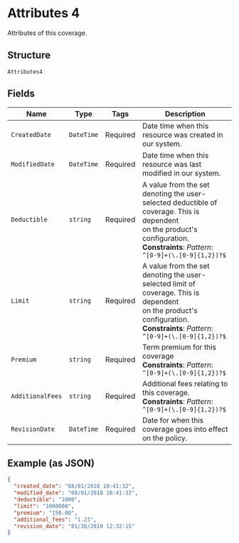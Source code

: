 
# Attributes 4

Attributes of this coverage.

## Structure

`Attributes4`

## Fields

| Name | Type | Tags | Description |
|  --- | --- | --- | --- |
| `CreatedDate` | `DateTime` | Required | Date time when this resource was created in our system. |
| `ModifiedDate` | `DateTime` | Required | Date time when this resource was last modified in our system. |
| `Deductible` | `string` | Required | A value from the set denoting the user-selected deductible of coverage. This is dependent<br>on the product's configuration.<br>**Constraints**: *Pattern*: `^[0-9]+(\.[0-9]{1,2})?$` |
| `Limit` | `string` | Required | A value from the set denoting the user-selected limit of coverage. This is dependent<br>on the product's configuration.<br>**Constraints**: *Pattern*: `^[0-9]+(\.[0-9]{1,2})?$` |
| `Premium` | `string` | Required | Term premium for this coverage<br>**Constraints**: *Pattern*: `^[0-9]+(\.[0-9]{1,2})?$` |
| `AdditionalFees` | `string` | Required | Additional fees relating to this coverage.<br>**Constraints**: *Pattern*: `^[0-9]+(\.[0-9]{1,2})?$` |
| `RevisionDate` | `DateTime` | Required | Date for when this coverage goes into effect on the policy. |

## Example (as JSON)

```json
{
  "created_date": "08/01/2018 10:41:32",
  "modified_date": "08/01/2018 10:41:32",
  "deductible": "1000",
  "limit": "1000000",
  "premium": "150.00",
  "additional_fees": "1.23",
  "revision_date": "01/30/2019 12:32:15"
}
```


